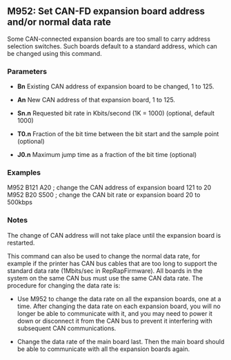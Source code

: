 ## M952: Set CAN-FD expansion board address and/or normal data rate

Some CAN-connected expansion boards are too small to carry address selection switches. Such boards default to a standard address, which can be changed using this command.

### Parameters

- **Bn** Existing CAN address of expansion board to be changed, 1 to 125.

- **An** New CAN address of that expansion board, 1 to 125.

- **Sn.n** Requested bit rate in Kbits/second (1K = 1000) (optional, default 1000)

- **T0.n** Fraction of the bit time between the bit start and the sample point (optional)

- **J0.n** Maximum jump time as a fraction of the bit time (optional)

### Examples

M952 B121 A20 ; change the CAN address of expansion board 121 to 20 M952 B20 S500 ; change the CAN bit rate or expansion board 20 to 500kbps

### Notes

The change of CAN address will not take place until the expansion board is restarted.

This command can also be used to change the normal data rate, for example if the printer has CAN bus cables that are too long to support the standard data rate (1Mbits/sec in RepRapFirmware). All boards in the system on the same CAN bus must use the same CAN data rate. The procedure for changing the data rate is:

- Use M952 to change the data rate on all the expansion boards, one at a time. After changing the data rate on each expansion board, you will no longer be able to communicate with it, and you may need to power it down or disconnect it from the CAN bus to prevent it interfering with subsequent CAN communications.

- Change the data rate of the main board last. Then the main board should be able to communicate with all the expansion boards again.

